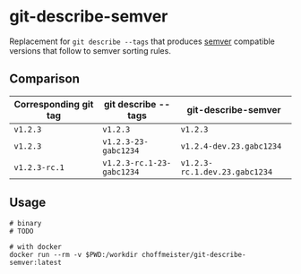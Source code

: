 # git-describe-semver

Replacement for `git describe --tags` that produces [semver](https://semver.org/) compatible versions that follow to semver sorting rules.

## Comparison

Corresponding git tag | git describe --tags | git-describe-semver
--- | --- | ---
`v1.2.3` | `v1.2.3` | `v1.2.3`
`v1.2.3` | `v1.2.3-23-gabc1234` | `v1.2.4-dev.23.gabc1234`
`v1.2.3-rc.1` | `v1.2.3-rc.1-23-gabc1234` | `v1.2.3-rc.1.dev.23.gabc1234`

## Usage

```
# binary
# TODO

# with docker
docker run --rm -v $PWD:/workdir choffmeister/git-describe-semver:latest
```
